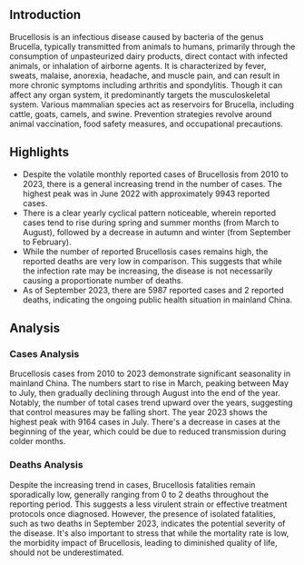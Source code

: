 ## Introduction

Brucellosis is an infectious disease caused by bacteria of the genus Brucella, typically transmitted from animals to humans, primarily through the consumption of unpasteurized dairy products, direct contact with infected animals, or inhalation of airborne agents. It is characterized by fever, sweats, malaise, anorexia, headache, and muscle pain, and can result in more chronic symptoms including arthritis and spondylitis. Though it can affect any organ system, it predominantly targets the musculoskeletal system. Various mammalian species act as reservoirs for Brucella, including cattle, goats, camels, and swine. Prevention strategies revolve around animal vaccination, food safety measures, and occupational precautions.

## Highlights

- Despite the volatile monthly reported cases of Brucellosis from 2010 to 2023, there is a general increasing trend in the number of cases. The highest peak was in June 2022 with approximately 9943 reported cases.<br/>
- There is a clear yearly cyclical pattern noticeable, wherein reported cases tend to rise during spring and summer months (from March to August), followed by a decrease in autumn and winter (from September to February).<br/>
- While the number of reported Brucellosis cases remains high, the reported deaths are very low in comparison. This suggests that while the infection rate may be increasing, the disease is not necessarily causing a proportionate number of deaths.<br/>
- As of September 2023, there are 5987 reported cases and 2 reported deaths, indicating the ongoing public health situation in mainland China.


## Analysis

### Cases Analysis
Brucellosis cases from 2010 to 2023 demonstrate significant seasonality in mainland China. The numbers start to rise in March, peaking between May to July, then gradually declining through August into the end of the year. Notably, the number of total cases trend upward over the years, suggesting that control measures may be falling short. The year 2023 shows the highest peak with 9164 cases in July. There's a decrease in cases at the beginning of the year, which could be due to reduced transmission during colder months.

### Deaths Analysis
Despite the increasing trend in cases, Brucellosis fatalities remain sporadically low, generally ranging from 0 to 2 deaths throughout the reporting period. This suggests a less virulent strain or effective treatment protocols once diagnosed. However, the presence of isolated fatalities, such as two deaths in September 2023, indicates the potential severity of the disease. It's also important to stress that while the mortality rate is low, the morbidity impact of Brucellosis, leading to diminished quality of life, should not be underestimated.
